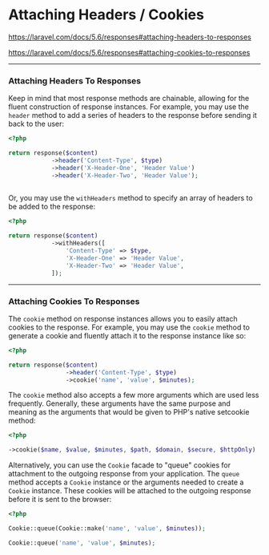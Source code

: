 # Attaching Headers / Cookies

https://laravel.com/docs/5.6/responses#attaching-headers-to-responses

https://laravel.com/docs/5.6/responses#attaching-cookies-to-responses

-----------

### Attaching Headers To Responses

Keep in mind that most response methods are chainable, allowing for the fluent construction of response instances. For example, you may use the `header` method to add a series of headers to the response before sending it back to the user:

```PHP
<?php

return response($content)
            ->header('Content-Type', $type)
            ->header('X-Header-One', 'Header Value')
            ->header('X-Header-Two', 'Header Value');
            
```

Or, you may use the `withHeaders` method to specify an array of headers to be added to the response:

```PHP
<?php

return response($content)
            ->withHeaders([
                'Content-Type' => $type,
                'X-Header-One' => 'Header Value',
                'X-Header-Two' => 'Header Value',
            ]);
```

------------

### Attaching Cookies To Responses

The `cookie` method on response instances allows you to easily attach cookies to the response. For example, you may use the `cookie` method to generate a cookie and fluently attach it to the response instance like so:


```PHP
<?php

return response($content)
                ->header('Content-Type', $type)
                ->cookie('name', 'value', $minutes);
```


The `cookie` method also accepts a few more arguments which are used less frequently. Generally, these arguments have the same purpose and meaning as the arguments that would be given to PHP's native setcookie method:

```PHP
<?php

->cookie($name, $value, $minutes, $path, $domain, $secure, $httpOnly)

```

Alternatively, you can use the `Cookie` facade to "queue" cookies for attachment to the outgoing response from your application. The `queue` method accepts a `Cookie` instance or the arguments needed to create a `Cookie` instance. These cookies will be attached to the outgoing response before it is sent to the browser:

```PHP
<?php

Cookie::queue(Cookie::make('name', 'value', $minutes));

Cookie::queue('name', 'value', $minutes);
```